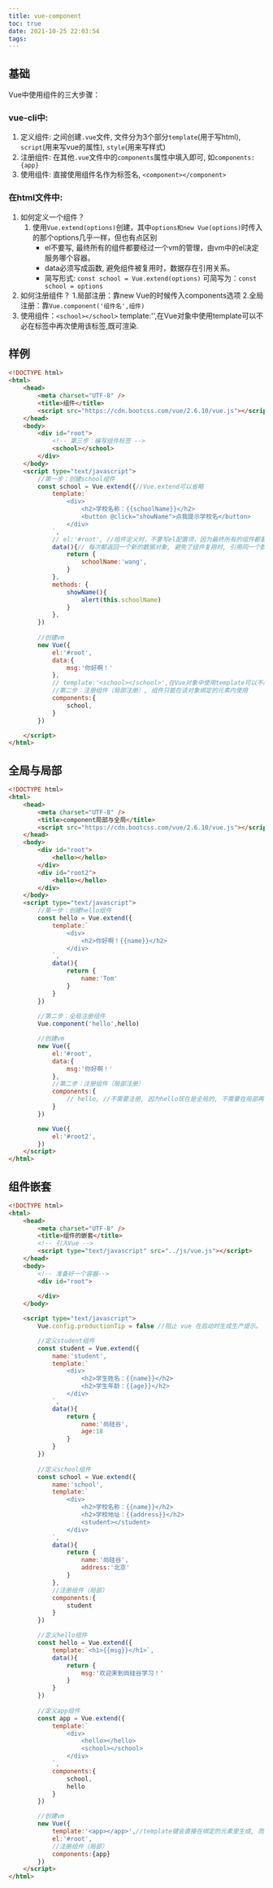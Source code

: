 ```yaml
---
title: vue-component
toc: true
date: 2021-10-25 22:03:54
tags:
---
```


## 基础
Vue中使用组件的三大步骤：
### vue-cli中:
1. 定义组件: 之间创建`.vue`文件, 文件分为3个部分`template`(用于写html), `script`(用来写vue的属性), `style`(用来写样式)
2. 注册组件: 在其他`.vue`文件中的`components`属性中填入即可, 如`components:{app}`
3. 使用组件: 直接使用组件名作为标签名, `<component></component>`


### 在html文件中:
1. 如何定义一个组件？
    1. 使用`Vue.extend(options)`创建，其中`options和new Vue(options)`时传入的那个options几乎一样，但也有点区别
		- el不要写, 最终所有的组件都要经过一个vm的管理，由vm中的el决定服务哪个容器。
		- data必须写成函数, 避免组件被复用时，数据存在引用关系。
		- 简写形式: `const school = Vue.extend(options)` 可简写为：`const school = options`
2. 如何注册组件？
    1.局部注册：靠new Vue的时候传入components选项
    2.全局注册：靠`Vue.component('组件名',组件)`
3. 使用组件：`<school></school>`
    template:'<school></school>',在Vue对象中使用template可以不必在标签中再次使用该标签,既可渲染.

## 样例
```html
<!DOCTYPE html>
<html>
	<head>
		<meta charset="UTF-8" />
		<title>组件</title>
        <script src="https://cdn.bootcss.com/vue/2.6.10/vue.js"></script>
	</head>
	<body>
		<div id="root">
			<!-- 第三步：编写组件标签 -->
			<school></school>
		</div>
	</body>
	<script type="text/javascript">
		//第一步：创建school组件
		const school = Vue.extend({//Vue.extend可以省略
			template:`
				<div>
					<h2>学校名称：{{schoolName}}</h2>
					<button @click="showName">点我提示学校名</button>	
				</div>
			`,
			// el:'#root', //组件定义时，不要写el配置项，因为最终所有的组件都要被一个vm管理，由vm决定服务于哪个容器。
			data(){// 每次都返回一个新的数据对象, 避免了组件复用时, 引用同一个数据地址
				return {
					schoolName:'wang',
				}
			},
			methods: {
				showName(){
					alert(this.schoolName)
				}
			},
		})
		
		//创建vm
		new Vue({
			el:'#root',
			data:{
				msg:'你好啊！'
			},
			// template:'<school></school>',在Vue对象中使用template可以不必在标签中再次使用该标签,既可渲染.
			//第二步：注册组件（局部注册）, 组件只能在该对象绑定的元素内使用
			components:{
				school,
			}
		})

	</script>
</html>
```



## 全局与局部
```html
<!DOCTYPE html>
<html>
	<head>
		<meta charset="UTF-8" />
		<title>component局部与全局</title>
        <script src="https://cdn.bootcss.com/vue/2.6.10/vue.js"></script>
	</head>
	<body>
		<div id="root">
			<hello></hello>
		</div>
		<div id="root2">
			<hello></hello>
		</div>
	</body>
	<script type="text/javascript">
		//第一步：创建hello组件
		const hello = Vue.extend({
			template:`
				<div>	
					<h2>你好啊！{{name}}</h2>
				</div>
			`,
			data(){
				return {
					name:'Tom'
				}
			}
		})
		
		//第二步：全局注册组件
		Vue.component('hello',hello)

		//创建vm
		new Vue({
			el:'#root',
			data:{
				msg:'你好啊！'
			},
			//第二步：注册组件（局部注册）
			components:{
				// hello, //不需要注册, 因为hello现在是全局的, 不需要在局部再次注册
			}
		})

		new Vue({
			el:'#root2',
		})
	</script>
</html>
```


## 组件嵌套

```html
<!DOCTYPE html>
<html>
	<head>
		<meta charset="UTF-8" />
		<title>组件的嵌套</title>
		<!-- 引入Vue -->
		<script type="text/javascript" src="../js/vue.js"></script>
	</head>
	<body>
		<!-- 准备好一个容器-->
		<div id="root">
			
		</div>
	</body>

	<script type="text/javascript">
		Vue.config.productionTip = false //阻止 vue 在启动时生成生产提示。

		//定义student组件
		const student = Vue.extend({
			name:'student',
			template:`
				<div>
					<h2>学生姓名：{{name}}</h2>	
					<h2>学生年龄：{{age}}</h2>	
				</div>
			`,
			data(){
				return {
					name:'尚硅谷',
					age:18
				}
			}
		})
		
		//定义school组件
		const school = Vue.extend({
			name:'school',
			template:`
				<div>
					<h2>学校名称：{{name}}</h2>	
					<h2>学校地址：{{address}}</h2>	
					<student></student>
				</div>
			`,
			data(){
				return {
					name:'尚硅谷',
					address:'北京'
				}
			},
			//注册组件（局部）
			components:{
				student
			}
		})

		//定义hello组件
		const hello = Vue.extend({
			template:`<h1>{{msg}}</h1>`,
			data(){
				return {
					msg:'欢迎来到尚硅谷学习！'
				}
			}
		})
		
		//定义app组件
		const app = Vue.extend({
			template:`
				<div>	
					<hello></hello>
					<school></school>
				</div>
			`,
			components:{
				school,
				hello
			}
		})

		//创建vm
		new Vue({
			template:'<app></app>',//template键会直接在绑定的元素里生成, 而不需要再写<app></app>标签
			el:'#root',
			//注册组件（局部）
			components:{app}
		})
	</script>
</html>
``` 